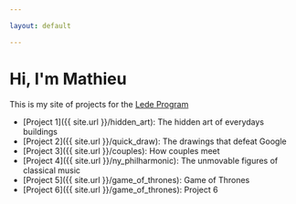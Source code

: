 ```yaml
---

layout: default

---
```


# Hi, I'm Mathieu

This is my site of projects for the [Lede Program](http://ledeprogram.com)

* [Project 1]({{ site.url }}/hidden_art): The hidden art of everydays buildings
* [Project 2]({{ site.url }}/quick_draw): The drawings that defeat Google
* [Project 3]({{ site.url }}/couples): How couples meet
* [Project 4]({{ site.url }}/ny_philharmonic): The unmovable figures of classical music
* [Project 5]({{ site.url }}/game_of_thrones): Game of Thrones
* [Project 6]({{ site.url }}/game_of_thrones): Project 6